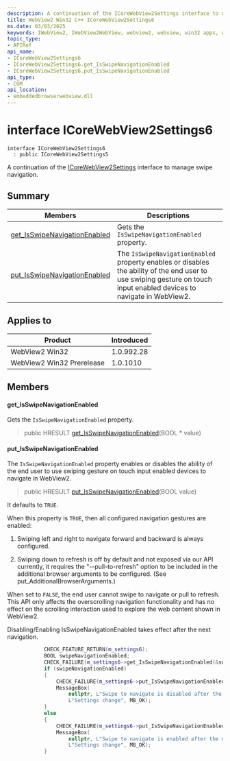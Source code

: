 ```yaml
---
description: A continuation of the ICoreWebView2Settings interface to manage swipe navigation.
title: WebView2 Win32 C++ ICoreWebView2Settings6
ms.date: 03/03/2025
keywords: IWebView2, IWebView2WebView, webview2, webview, win32 apps, win32, edge, ICoreWebView2, ICoreWebView2Controller, browser control, edge html, ICoreWebView2Settings6
topic_type: 
- APIRef
api_name:
- ICoreWebView2Settings6
- ICoreWebView2Settings6.get_IsSwipeNavigationEnabled
- ICoreWebView2Settings6.put_IsSwipeNavigationEnabled
api_type:
- COM
api_location:
- embeddedbrowserwebview.dll
---
```


# interface ICoreWebView2Settings6

```
interface ICoreWebView2Settings6
  : public ICoreWebView2Settings5
```

A continuation of the [ICoreWebView2Settings](icorewebview2settings.md#icorewebview2settings) interface to manage swipe navigation.

## Summary

 Members                        | Descriptions
--------------------------------|---------------------------------------------
[get_IsSwipeNavigationEnabled](#get_isswipenavigationenabled) | Gets the `IsSwipeNavigationEnabled` property.
[put_IsSwipeNavigationEnabled](#put_isswipenavigationenabled) | The `IsSwipeNavigationEnabled` property enables or disables the ability of the end user to use swiping gesture on touch input enabled devices to navigate in WebView2.

## Applies to

Product                         | Introduced
--------------------------------|---------------------------------------------
WebView2 Win32            |    1.0.992.28
WebView2 Win32 Prerelease |    1.0.1010

## Members

#### get_IsSwipeNavigationEnabled

Gets the `IsSwipeNavigationEnabled` property.

> public HRESULT [get_IsSwipeNavigationEnabled](#get_isswipenavigationenabled)(BOOL * value)

#### put_IsSwipeNavigationEnabled

The `IsSwipeNavigationEnabled` property enables or disables the ability of the end user to use swiping gesture on touch input enabled devices to navigate in WebView2.

> public HRESULT [put_IsSwipeNavigationEnabled](#put_isswipenavigationenabled)(BOOL value)

It defaults to `TRUE`.

When this property is `TRUE`, then all configured navigation gestures are enabled:

1. Swiping left and right to navigate forward and backward is always configured.

1. Swiping down to refresh is off by default and not exposed via our API currently, it requires the "--pull-to-refresh" option to be included in the additional browser arguments to be configured. (See put_AdditionalBrowserArguments.)

When set to `FALSE`, the end user cannot swipe to navigate or pull to refresh. This API only affects the overscrolling navigation functionality and has no effect on the scrolling interaction used to explore the web content shown in WebView2.

Disabling/Enabling IsSwipeNavigationEnabled takes effect after the next navigation.

```cpp
            CHECK_FEATURE_RETURN(m_settings6);
            BOOL swipeNavigationEnabled;
            CHECK_FAILURE(m_settings6->get_IsSwipeNavigationEnabled(&swipeNavigationEnabled));
            if (swipeNavigationEnabled)
            {
                CHECK_FAILURE(m_settings6->put_IsSwipeNavigationEnabled(FALSE));
                MessageBox(
                    nullptr, L"Swipe to navigate is disabled after the next navigation.",
                    L"Settings change", MB_OK);
            }
            else
            {
                CHECK_FAILURE(m_settings6->put_IsSwipeNavigationEnabled(TRUE));
                MessageBox(
                    nullptr, L"Swipe to navigate is enabled after the next navigation.",
                    L"Settings change", MB_OK);
            }
```

